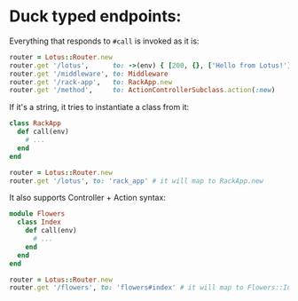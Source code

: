 # Duck typed endpoints:

Everything that responds to `#call` is invoked as it is:

```ruby
router = Lotus::Router.new
router.get '/lotus',      to: ->(env) { [200, {}, ['Hello from Lotus!']] }
router.get '/middleware', to: Middleware
router.get '/rack-app',   to: RackApp.new
router.get '/method',     to: ActionControllerSubclass.action(:new)
```


If it's a string, it tries to instantiate a class from it:

```ruby
class RackApp
  def call(env)
    # ...
  end
end

router = Lotus::Router.new
router.get '/lotus', to: 'rack_app' # it will map to RackApp.new
```

It also supports Controller + Action syntax:

```ruby
module Flowers
  class Index
    def call(env)
      # ...
    end
  end
end

router = Lotus::Router.new
router.get '/flowers', to: 'flowers#index' # it will map to Flowers::Index.new
```
